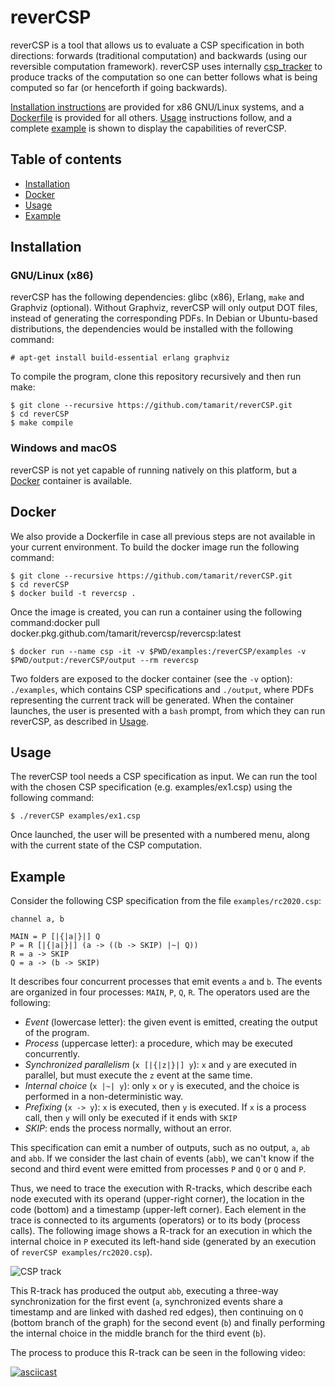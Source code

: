# reverCSP

reverCSP is a tool that allows us to evaluate a CSP specification in both directions: forwards (traditional computation) and backwards (using our reversible computation framework). reverCSP uses internally [csp_tracker](https://github.com/mistupv/csp_tracker) to produce tracks of the computation so one can better follows what is being computed so far (or henceforth if going backwards).

[Installation instructions](#installation) are provided for x86 GNU/Linux systems, and a [Dockerfile](#docker) is provided for all others. [Usage](#usage) instructions follow, and a complete [example](#example) is shown to display the capabilities of reverCSP.

## Table of contents

  * [Installation](#installation)
  * [Docker](#docker)
  * [Usage](#usage)
  * [Example](#example)

## Installation

### GNU/Linux (x86)

reverCSP has the following dependencies: glibc (x86), Erlang, `make` and Graphviz (optional). Without Graphviz, reverCSP will only output DOT files, instead of generating the corresponding PDFs. In Debian or Ubuntu-based distributions, the dependencies would be installed with the following command:

    # apt-get install build-essential erlang graphviz

To compile the program, clone this repository recursively and then run make:

    $ git clone --recursive https://github.com/tamarit/reverCSP.git
    $ cd reverCSP
    $ make compile

### Windows and macOS

reverCSP is not yet capable of running natively on this platform, but a [Docker](#docker) container is available.

## Docker

We also provide a Dockerfile in case all previous steps are not available in your current environment. To build the docker image run the following command: 

    $ git clone --recursive https://github.com/tamarit/reverCSP.git
    $ cd reverCSP
    $ docker build -t revercsp .
    
Once the image is created, you can run a container using the following command:docker pull docker.pkg.github.com/tamarit/revercsp/revercsp:latest

    $ docker run --name csp -it -v $PWD/examples:/reverCSP/examples -v $PWD/output:/reverCSP/output --rm revercsp

Two folders are exposed to the docker container (see the `-v` option): `./examples`, which contains CSP specifications and `./output`, where PDFs representing the current track will be generated. When the container launches, the user is presented with a `bash` prompt, from which they can run reverCSP, as described in [Usage](#usage).

## Usage

The reverCSP tool needs a CSP specification as input. We can run the tool with the chosen CSP specification (e.g. examples/ex1.csp) using the following command:

    $ ./reverCSP examples/ex1.csp

Once launched, the user will be presented with a numbered menu, along with the current state of the CSP computation.

## Example

Consider the following CSP specification from the file `examples/rc2020.csp`:

```
channel a, b

MAIN = P [|{|a|}|] Q
P = R [|{|a|}|] (a -> ((b -> SKIP) |~| Q))
R = a -> SKIP
Q = a -> (b -> SKIP)
```

It describes four concurrent processes that emit events `a` and `b`. The events are organized in four processes: `MAIN`, `P`, `Q`, `R`. The operators used are the following:

* *Event* (lowercase letter): the given event is emitted, creating the output of the program.
* *Process* (uppercase letter): a procedure, which may be executed concurrently.
* *Synchronized parallelism* (`x [|{|z|}|] y`): `x` and `y` are executed in parallel, but must execute the `z` event at the same time.
* *Internal choice* (`x |~| y`): only `x` or `y` is executed, and the choice is performed in a non-deterministic way.
* *Prefixing* (`x -> y`): `x` is executed, then `y` is executed. If `x` is a process call, then `y` will only be executed if it ends with `SKIP`
* *SKIP*: ends the process normally, without an error.

This specification can emit a number of outputs, such as no output, `a`, `ab` and `abb`. If we consider the last chain of events (`abb`), we can't know if the second and third event were emitted from processes `P` and `Q` or `Q` and `P`.

Thus, we need to trace the execution with R-tracks, which describe each node executed with its operand (upper-right corner), the location in the code (bottom) and a timestamp (upper-left corner). Each element in the trace is connected to its arguments (operators) or to its body (process calls). The following image shows a R-track for an execution in which the internal choice in `P` executed its left-hand side (generated by an execution of `reverCSP examples/rc2020.csp`).

![CSP track](https://raw.githubusercontent.com/tamarit/reverCSP/master/examples/track_RC2020.svg)

This R-track has produced the output `abb`, executing a three-way synchronization for the first event (`a`, synchronized events share a timestamp and are linked with dashed red edges), then continuing on `Q` (bottom branch of the graph) for the second event (`b`) and finally performing the internal choice in the middle branch for the third event (`b`).

The process to produce this R-track  can be seen in the following video:

[![asciicast](https://asciinema.org/a/19TuoAdTapt2E7azcNAyzRgZg.svg)](https://asciinema.org/a/19TuoAdTapt2E7azcNAyzRgZg)
